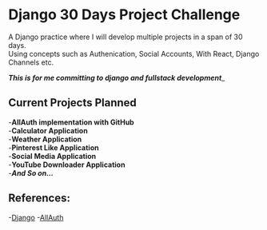 # Django 30 Days Project Challenge

A Django practice where I will develop multiple projects in a span of 30 days. <br>
Using concepts such as Authenication, Social Accounts, With React, Django Channels etc. <br>


_**This is for me committing to django and fullstack development**__

## Current Projects Planned
-**AllAuth implementation with GitHub**<br>
-**Calculator Application**<br>
-**Weather Application**<br>
-**Pinterest Like Application**<br>
-**Social Media Application**<br>
-**YouTube Downloader Application**<br>
-_**And So on...**_<br>

## References:
-<a href="https://docs.djangoproject.com/en/5.1/">Django</a>
-<a href="https://docs.allauth.org/en/latest/index.html">AllAuth</a>


